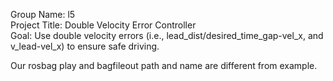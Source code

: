 Group Name: l5<br>
Project Title: Double Velocity Error Controller<br>
Goal: Use double velocity errors (i.e., lead_dist/desired_time_gap-vel_x, and v_lead-vel_x) to ensure safe driving.

Our rosbag play and bagfileout path and name are different from example.
